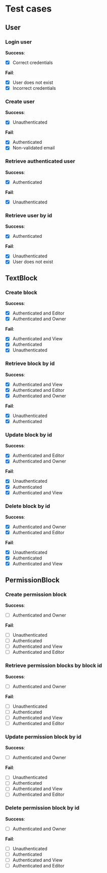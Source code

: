 # Test cases

## User

### Login user

**Success**:
- [x] Correct credentials

**Fail**:
- [x] User does not exist
- [x] Incorrect credentials

### Create user

**Success**:
- [x] Unauthenticated

**Fail**:
- [x] Authenticated
- [x] Non-validated email

### Retrieve authenticated user

**Success**:
- [x] Authenticated

**Fail**:
- [x] Unauthenticated

### Retrieve user by id

**Success**:
- [x] Authenticated

**Fail**:
- [x] Unauthenticated
- [x] User does not exist

## TextBlock

### Create block

**Success**:
- [x] Authenticated and Editor
- [x] Authenticated and Owner

**Fail**:
- [x] Authenticated and View
- [x] Authenticated
- [x] Unauthenticated

### Retrieve block by id

**Success**:
- [x] Authenticated and View
- [x] Authenticated and Editor
- [x] Authenticated and Owner

**Fail**:
- [x] Unauthenticated
- [x] Authenticated

### Update block by id

**Success**:
- [x] Authenticated and Editor
- [x] Authenticated and Owner

**Fail**:
- [x] Unauthenticated
- [x] Authenticated
- [x] Authenticated and View

### Delete block by id

**Success**:
- [x] Authenticated and Owner
- [x] Authenticated and Editor

**Fail**:
- [x] Unauthenticated
- [x] Authenticated
- [x] Authenticated and View

## PermissionBlock

### Create permission block

**Success**:
- [ ] Authenticated and Owner

**Fail**:
- [ ] Unauthenticated
- [ ] Authenticated
- [ ] Authenticated and View
- [ ] Authenticated and Editor

### Retrieve permission blocks by block id

**Success**:
- [ ] Authenticated and Owner

**Fail**:
- [ ] Unauthenticated
- [ ] Authenticated
- [ ] Authenticated and View
- [ ] Authenticated and Editor

### Update permission block by id

**Success**:
- [ ] Authenticated and Owner

**Fail**:
- [ ] Unauthenticated
- [ ] Authenticated
- [ ] Authenticated and View
- [ ] Authenticated and Editor

### Delete permission block by id

**Success**:
- [ ] Authenticated and Owner

**Fail**:
- [ ] Unauthenticated
- [ ] Authenticated
- [ ] Authenticated and View
- [ ] Authenticated and Editor

